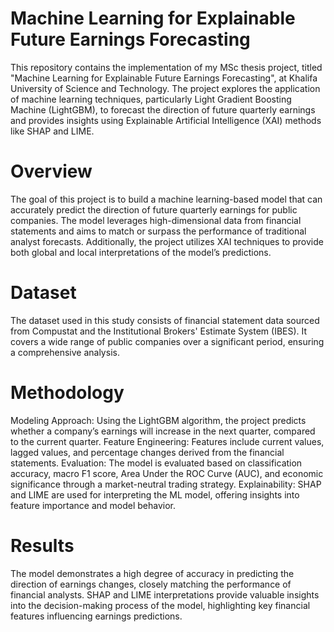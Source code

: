 # Machine Learning for Explainable Future Earnings Forecasting
This repository contains the implementation of my MSc thesis project, titled "Machine Learning for Explainable Future Earnings Forecasting", at Khalifa University of Science and Technology. The project explores the application of machine learning techniques, particularly Light Gradient Boosting Machine (LightGBM), to forecast the direction of future quarterly earnings and provides insights using Explainable Artificial Intelligence (XAI) methods like SHAP and LIME.

# Overview
The goal of this project is to build a machine learning-based model that can accurately predict the direction of future quarterly earnings for public companies. The model leverages high-dimensional data from financial statements and aims to match or surpass the performance of traditional analyst forecasts. Additionally, the project utilizes XAI techniques to provide both global and local interpretations of the model’s predictions.

# Dataset
The dataset used in this study consists of financial statement data sourced from Compustat and the Institutional Brokers' Estimate System (IBES). It covers a wide range of public companies over a significant period, ensuring a comprehensive analysis.

# Methodology
Modeling Approach: Using the LightGBM algorithm, the project predicts whether a company’s earnings will increase in the next quarter, compared to the current quarter.
Feature Engineering: Features include current values, lagged values, and percentage changes derived from the financial statements.
Evaluation: The model is evaluated based on classification accuracy, macro F1 score, Area Under the ROC Curve (AUC), and economic significance through a market-neutral trading strategy.
Explainability: SHAP and LIME are used for interpreting the ML model, offering insights into feature importance and model behavior.

# Results
The model demonstrates a high degree of accuracy in predicting the direction of earnings changes, closely matching the performance of financial analysts.
SHAP and LIME interpretations provide valuable insights into the decision-making process of the model, highlighting key financial features influencing earnings predictions.
